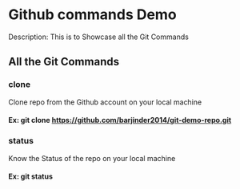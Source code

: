 # Github commands Demo

Description: This is to Showcase all the Git Commands

## All the Git Commands

### clone
Clone repo from the Github account on your local machine
#### Ex: git clone https://github.com/barjinder2014/git-demo-repo.git

### status
Know the Status of the repo on your local machine
#### Ex: git status

